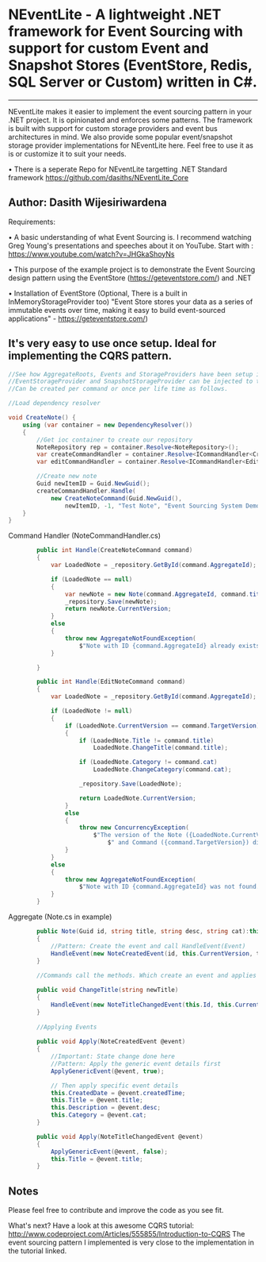 # NEventLite - A lightweight .NET framework for Event Sourcing with support for custom Event and Snapshot Stores (EventStore, Redis, SQL Server or Custom) written in C#.
---------------------------------
NEventLite makes it easier to implement the event sourcing pattern in your .NET project. It is opinionated and enforces some patterns. The framework is built with support for custom storage providers and event bus architectures in mind. We also provide some popular event/snapshot storage provider implementations for NEventLite here. Feel free to use it as is or customize it to suit your needs.

• There is a seperate Repo for NEventLite targetting .NET Standard framework https://github.com/dasiths/NEventLite_Core

Author: Dasith Wijesiriwardena
----------------------------------
Requirements:

•	A basic understanding of what Event Sourcing is. I recommend watching Greg Young's presentations and speeches about it on YouTube. 
Start with : https://www.youtube.com/watch?v=JHGkaShoyNs

• This purpose of the example project is to demonstrate the Event Sourcing design pattern using the EventStore (https://geteventstore.com/) and .NET

•	Installation of EventStore (Optional, There is a built in InMemoryStorageProvider too)
"Event Store stores your data as a series of immutable events over time, making it easy to build event-sourced applications" - https://geteventstore.com/)

It's very easy to use once setup. Ideal for implementing the CQRS pattern.
------------------------------------
```C#
//See how AggregateRoots, Events and StorageProviders have been setup in the Example project.
//EventStorageProvider and SnapshotStorageProvider can be injected to the Repository.
//Can be created per command or once per life time as follows.

//Load dependency resolver

void CreateNote() {
    using (var container = new DependencyResolver())
    {
        //Get ioc container to create our repository
        NoteRepository rep = container.Resolve<NoteRepository>();
        var createCommandHandler = container.Resolve<ICommandHandler<CreateNoteCommand>>();
        var editCommandHandler = container.Resolve<ICommandHandler<EditNoteCommand>>();            

        //Create new note
        Guid newItemID = Guid.NewGuid();
        createCommandHandler.Handle(
            new CreateNoteCommand(Guid.NewGuid(), 
                newItemID, -1, "Test Note", "Event Sourcing System Demo", "Event Sourcing"));
    }
}

```
Command Handler (NoteCommandHandler.cs)

```C#
        public int Handle(CreateNoteCommand command)
        {
            var LoadedNote = _repository.GetById(command.AggregateId);

            if (LoadedNote == null)
            {
                var newNote = new Note(command.AggregateId, command.title, command.desc, command.cat);
                _repository.Save(newNote);
                return newNote.CurrentVersion;
            }
            else
            {
                throw new AggregateNotFoundException(
                    $"Note with ID {command.AggregateId} already exists.");
            }

        }

        public int Handle(EditNoteCommand command)
        {
            var LoadedNote = _repository.GetById(command.AggregateId);

            if (LoadedNote != null)
            {
                if (LoadedNote.CurrentVersion == command.TargetVersion)
                {
                    if (LoadedNote.Title != command.title)
                        LoadedNote.ChangeTitle(command.title);

                    if (LoadedNote.Category != command.cat)
                        LoadedNote.ChangeCategory(command.cat);

                    _repository.Save(LoadedNote);

                    return LoadedNote.CurrentVersion;
                }
                else
                {
                    throw new ConcurrencyException(
                        $"The version of the Note ({LoadedNote.CurrentVersion})" +
                            $" and Command ({command.TargetVersion}) didn't match.");
                }
            }
            else
            {
                throw new AggregateNotFoundException(
                    $"Note with ID {command.AggregateId} was not found.");
            }
        }
```
Aggregate (Note.cs in example)

```C#
        public Note(Guid id, string title, string desc, string cat):this()
        {
            //Pattern: Create the event and call HandleEvent(Event)
            HandleEvent(new NoteCreatedEvent(id, this.CurrentVersion, title, desc, cat, DateTime.Now));
        }
        
        //Commands call the methods. Which create an event and applies it to the Aggregate.

        public void ChangeTitle(string newTitle)
        {
            HandleEvent(new NoteTitleChangedEvent(this.Id, this.CurrentVersion, newTitle));
        }
        
        //Applying Events
        
        public void Apply(NoteCreatedEvent @event)
        {
            //Important: State change done here
            //Pattern: Apply the generic event details first
            ApplyGenericEvent(@event, true);

            // Then apply specific event details
            this.CreatedDate = @event.createdTime;
            this.Title = @event.title;
            this.Description = @event.desc;
            this.Category = @event.cat;
        }

        public void Apply(NoteTitleChangedEvent @event)
        {
            ApplyGenericEvent(@event, false);
            this.Title = @event.title;
        }
```

Notes
------------------------------------
Please feel free to contribute and improve the code as you see fit.

What's next?
Have a look at this awesome CQRS tutorial: http://www.codeproject.com/Articles/555855/Introduction-to-CQRS
The event sourcing pattern I implemented is very close to the implementation in the tutorial linked.
